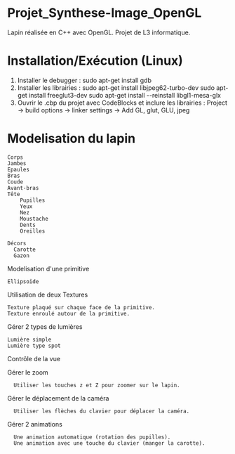 # Projet_Synthese-Image_OpenGL
Lapin réalisée en C++ avec OpenGL. Projet de L3 informatique. 
# Installation/Exécution (Linux)

1. Installer le debugger : sudo apt-get install gdb
3. Installer les librairies : sudo apt-get install libjpeg62-turbo-dev sudo apt-get install freeglut3-dev sudo apt-get install --reinstall libgl1-mesa-glx
4. Ouvrir le .cbp du projet avec CodeBlocks et inclure les librairies : Project -> build options -> linker settings -> Add GL, glut, GLU, jpeg

# Modelisation du lapin

    Corps
    Jambes
    Epaules
    Bras
    Coude
    Avant-bras
    Tête
        Pupilles
        Yeux
        Nez
        Moustache
        Dents
        Oreilles
        
    Décors
      Carotte
      Gazon

Modelisation d'une primitive

    Ellipsoïde

Utilisation de deux Textures

    Texture plaqué sur chaque face de la primitive.
    Texture enroulé autour de la primitive.

Gérer 2 types de lumières

    Lumière simple
    Lumière type spot

Contrôle de la vue

  Gérer le zoom
  
      Utiliser les touches z et Z pour zoomer sur le lapin.

  Gérer le déplacement de la caméra
  
      Utiliser les flèches du clavier pour déplacer la caméra.

  Gérer 2 animations

      Une animation automatique (rotation des pupilles).
      Une animation avec une touche du clavier (manger la carotte).
